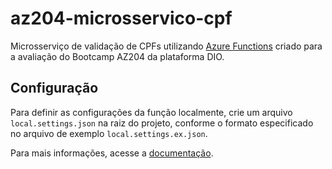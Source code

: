 # az204-microsservico-cpf
Microsserviço de validação de CPFs utilizando [Azure Functions](https://learn.microsoft.com/en-us/azure/azure-functions/functions-overview?pivots=programming-language-python) 
criado para a avaliação do Bootcamp AZ204 da plataforma DIO.

## Configuração
Para definir as configurações da função localmente, crie um arquivo 
<code>local.settings.json</code> na raiz do projeto, conforme o formato 
especificado no arquivo de exemplo <code>local.settings.ex.json</code>.  

Para mais informações, acesse a [documentação](https://learn.microsoft.com/en-us/azure/azure-functions/functions-develop-local#local-settings-file).